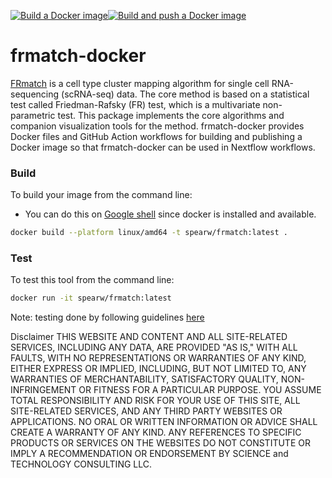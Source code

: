 [![Build a Docker image](https://github.com/spearw/frmatch-docker/actions/workflows/docker-image.yml/badge.svg)](https://github.com/spearw/frmatch-docker/actions/workflows/docker-image.yml)[![Build and push a Docker image](https://github.com/spearw/frmatch-docker/actions/workflows/docker-publish.yml/badge.svg)](https://github.com/spearw/frmatch-docker/actions/workflows/docker-publish.yml)

# frmatch-docker

[FRmatch](https://github.com/JCVenterInstitute/FRmatch) is a cell type cluster mapping algorithm for single cell RNA-sequencing (scRNA-seq) data. The core method is based on a statistical test called Friedman-Rafsky (FR) test, which is a multivariate non-parametric test. This package implements the core algorithms and companion visualization tools for the method. frmatch-docker provides Docker files and GitHub Action workflows for building and publishing a Docker image so that frmatch-docker can be used in Nextflow workflows.

### Build

To build your image from the command line:
* You can do this on [Google shell](https://shell.cloud.google.com) since docker is installed and available.

```bash
docker build --platform linux/amd64 -t spearw/frmatch:latest .
```

### Test

To test this tool from the command line:

```bash
docker run -it spearw/frmatch:latest
```

Note: testing done by following guidelines [here](https://jcventerinstitute.github.io/celligrate/tutorials/FRmatch-vignette.html)

Disclaimer
THIS WEBSITE AND CONTENT AND ALL SITE-RELATED SERVICES, INCLUDING ANY DATA, ARE PROVIDED "AS IS," WITH ALL FAULTS, WITH NO REPRESENTATIONS OR WARRANTIES OF ANY KIND, EITHER EXPRESS OR IMPLIED, INCLUDING, BUT NOT LIMITED TO, ANY WARRANTIES OF MERCHANTABILITY, SATISFACTORY QUALITY, NON-INFRINGEMENT OR FITNESS FOR A PARTICULAR PURPOSE. YOU ASSUME TOTAL RESPONSIBILITY AND RISK FOR YOUR USE OF THIS SITE, ALL SITE-RELATED SERVICES, AND ANY THIRD PARTY WEBSITES OR APPLICATIONS. NO ORAL OR WRITTEN INFORMATION OR ADVICE SHALL CREATE A WARRANTY OF ANY KIND. ANY REFERENCES TO SPECIFIC PRODUCTS OR SERVICES ON THE WEBSITES DO NOT CONSTITUTE OR IMPLY A RECOMMENDATION OR ENDORSEMENT BY SCIENCE and TECHNOLOGY CONSULTING LLC.
